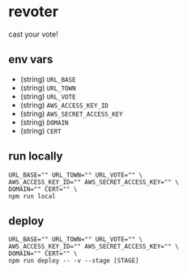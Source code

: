# revoter
cast your vote!

## env vars

* (string) `URL_BASE`
* (string) `URL_TOWN`
* (string) `URL_VOTE`
* (string) `AWS_ACCESS_KEY_ID`
* (string) `AWS_SECRET_ACCESS_KEY`
* (string) `DOMAIN`
* (string) `CERT`

## run locally

```
URL_BASE="" URL_TOWN="" URL_VOTE="" \
AWS_ACCESS_KEY_ID="" AWS_SECRET_ACCESS_KEY="" \
DOMAIN="" CERT="" \
npm run local
```

## deploy

```
URL_BASE="" URL_TOWN="" URL_VOTE="" \
AWS_ACCESS_KEY_ID="" AWS_SECRET_ACCESS_KEY="" \
DOMAIN="" CERT="" \
npm run deploy -- -v --stage [STAGE]
```
